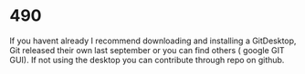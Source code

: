 # 490

If you havent already I recommend downloading and installing a GitDesktop, Git released their own last september or you can find others ( google GIT GUI). If not using the desktop you can contribute through repo on github. 
